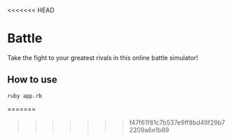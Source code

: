<<<<<<< HEAD
# Battle #

Take the fight to your greatest rivals in this online battle simulator!

## How to use ##

```shell
ruby app.rb
```
=======

>>>>>>> f47f61f81c7b537e9ff8bd49f29b72209a6e1b89

